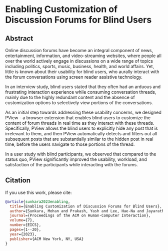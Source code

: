# Enabling Customization of Discussion Forums for Blind Users

## Abstract
Online discussion forums have become an integral component of news, entertainment, information, and video-streaming websites, where people all over the world actively engage in discussions on a wide range of topics including politics, sports, music, business, health, and world affairs. Yet, little is known about their usability for blind users, who aurally interact with the forum conversations using screen reader assistive technology.

In an interview study, blind users stated that they often had an arduous and frustrating interaction experience while consuming conversation threads, mainly due to the highly redundant content and the absence of customization options to selectively view portions of the conversations.

As an initial step towards addressing these usability concerns, we designed PView - a browser extension that enables blind users to customize the content of forum threads in real time as they interact with these threads. Specifically, PView allows the blind users to explicitly hide any post that is irrelevant to them, and then PView automatically detects and filters out all subsequent posts that are substantially similar to the hidden post in real time, before the users navigate to those portions of the thread.

In a user study with blind participants, we observed that compared to the status quo, PView significantly improved the usability, workload, and satisfaction of the participants while interacting with the forums.

## Citation
If you use this work, please cite:

```bibtex
@article{sunkara2023enabling,
  title={Enabling Customization of Discussion Forums for Blind Users},
  author={Sunkara, Mohan and Prakash, Yash and Lee, Hae-Na and Jayarathna, Sampath and Ashok, Vikas},
  journal={Proceedings of the ACM on Human-Computer Interaction},
  volume={7},
  number={EICS},
  pages={1--20},
  year={2023},
  publisher={ACM New York, NY, USA}
}
```
